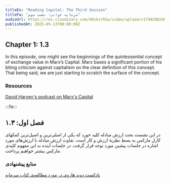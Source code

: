 ```yaml
---
titleEn: "Reading Capital: The Third Session"
titleFa: "سرمایه خوانی: نشست سوم"
audioUrl: https://res.cloudinary.com/ddskzr02w/video/upload/v1748206240/2024-05-19_qpj4xy.m4a
publishedAt: 2025-05-13T00:00:00Z
---
```


## Chapter 1: 1.3

In this episode, one might see the beginnings of the quintessential concept of exchange value in Marx’s Capital. Marx bases a significant portion of his biting criticism against capitalism on the clear definition of this concept. 
That being said, we are just starting to scratch the surface of the concept.

### Resources
[David Harvey's podcast on Marx's Capital](https://davidharvey.org/)

:::fa:::

## فصل اول: ۱.۳


در این نشست بحث ارزش مبادله کلید خورد که یکی از اصلی‌ترین و اصیل‌ترین کمکهای کارل مارکس به بسط نظریهٔ ارزش و کار است. تفاوت ارزش مبادله با ارزش‌های مورد اشاره در جلسات پیشین مورد توجه قرار گرفت.
در جلسات آینده به این مفهوم کلیدی مارکس بیشتر خواهیم پرداخت.


### منابع پیشنهادی
[پادکست دوید هاروی در مورد مطالعه‌ی کتاب سرمایه](https://davidharvey.org/)